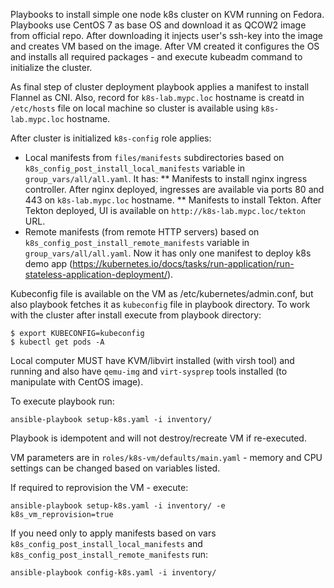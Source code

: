 Playbooks to install simple one node k8s cluster on KVM running on Fedora.
Playbooks use CentOS 7 as base OS and download it as QCOW2 image from official repo. After downloading it injects user's ssh-key into the image and creates VM based on the image. 
After VM created it configures the OS and installs all required packages - and execute kubeadm command to initialize the cluster.

As final step of cluster deployment playbook applies a manifest to install Flannel as CNI.
Also, record for `k8s-lab.mypc.loc` hostname is creatd in `/etc/hosts` file on local machine so cluster is available using `k8s-lab.mypc.loc` hostname. 

After cluster is initialized `k8s-config` role applies:
* Local manifests from `files/manifests` subdirectories based on `k8s_config_post_install_local_manifests` variable in `group_vars/all/all.yaml`. It has:
    ** Manifests to install nginx ingress controller. After nginx deployed, ingresses are available via ports 80 and 443 on `k8s-lab.mypc.loc` hostname.
    ** Manifests to install Tekton. After Tekton deployed, UI is available on `http://k8s-lab.mypc.loc/tekton` URL.
* Remote manifests (from remote HTTP servers) based on `k8s_config_post_install_remote_manifests` variable in `group_vars/all/all.yaml`.
  Now it has only one manifest to deploy k8s demo app (https://kubernetes.io/docs/tasks/run-application/run-stateless-application-deployment/).

Kubeconfig file is available on the VM as /etc/kubernetes/admin.conf, but also playbook fetches it as `kubeconfig` file in playbook directory.
To work with the cluster after install execute from playbook directory:
```
$ export KUBECONFIG=kubeconfig
$ kubectl get pods -A
```

Local computer MUST have KVM/libvirt installed (with virsh tool) and running and also have `qemu-img` and `virt-sysprep` tools installed (to manipulate with CentOS image).

To execute playbook run:
```
ansible-playbook setup-k8s.yaml -i inventory/
```

Playbook is idempotent and will not destroy/recreate VM if re-executed.

VM parameters are in `roles/k8s-vm/defaults/main.yaml` - memory and CPU settings can be changed based on variables listed.

If required to reprovision the VM - execute:
```
ansible-playbook setup-k8s.yaml -i inventory/ -e k8s_vm_reprovision=true
```

If you need only to apply manifests based on vars `k8s_config_post_install_local_manifests` and `k8s_config_post_install_remote_manifests` run:
```
ansible-playbook config-k8s.yaml -i inventory/
```